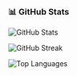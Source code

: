 ### 📊 GitHub Stats

![GitHub Stats](https://github-readme-stats.vercel.app/api?username=yourusername&show_icons=true&theme=radical)

![GitHub Streak](https://github-readme-streak-stats.herokuapp.com?user=yourusername&theme=radical)

![Top Languages](https://github-readme-stats.vercel.app/api/top-langs/?username=yourusername&layout=compact&theme=radical)

